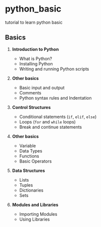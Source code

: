 # python_basic
tutorial to learn python basic


## Basics
1. **Introduction to Python**
   - What is Python?
   - Installing Python
   - Writing and running Python scripts

2. **Other basics**
   - Basic input and output
   - Comments
   - Python syntax rules and Indentation
  
3. **Control Structures**
   - Conditional statements (`if`, `elif`, `else`)
   - Loops (`for` and `while` loops)
   - Break and continue statements

4. **Other basics**
   - Variable
   - Data Types
   - Functions
   - Basic Operators

5. **Data Structures**
   - Lists
   - Tuples
   - Dictionaries
   - Sets

6. **Modules and Libraries**
   - Importing Modules
   - Using Libraries
